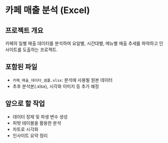 # 카페 매출 분석 (Excel)

## 프로젝트 개요

카페의 일별 매출 데이터를 분석하여 요일별, 시간대별, 메뉴별 매출 추세를 파악하고 인사이트를 도출하는 프로젝트.

## 포함된 파일

- `카페_매출_데이터_샘플.xlsx`: 분석에 사용될 원본 데이터
- 추후 분석본(.xlsx), 시각화 이미지 등 추가 예정

## 앞으로 할 작업

- 데이터 정제 및 파생 변수 생성
- 피벗 테이블을 활용한 분석
- 차트로 시각화
- 인사이트 요약 정리
